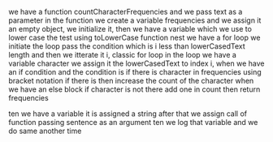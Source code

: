 we have a function countCharacterFrequencies and we pass text as a parameter in the function we create a variable frequencies and we assign it an empty object, we initialize it, then we have a variable which we use to lower case the test using toLowerCase function nest we have a for loop we initiate the loop pass the condition which is i less than lowerCasedText length and then we itterate it i, classic for loop in the loop we have a variable character we assign it the lowerCasedText to index i, when we have an if condition and the condition is if there is character in frequencies using bracket notation if there is then increase the count of the character when we have an else block if character is not there add one in count then return frequencies

ten we have a variable it is assigned a string after that we assign call of function passing sentence as an argument ten we log that variable and we do same another time